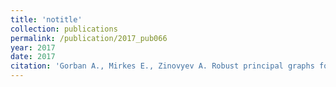 ```yaml
---
title: 'notitle'
collection: publications
permalink: /publication/2017_pub066
year: 2017
date: 2017
citation: 'Gorban A., Mirkes E., Zinovyev A. Robust principal graphs for data approximation. <i>Archives of Data Science</i> 2(1):1:16, 2017.'
---
```

